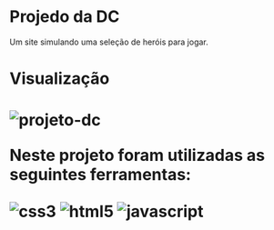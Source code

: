 <h1>Projedo da DC</h1>

Um site simulando uma seleção de heróis para jogar.

<h1>Visualização<h1>
  
![projeto-dc](https://user-images.githubusercontent.com/98124493/169034206-1f83684b-0795-46d5-a2ca-fcc6e9b9f5f3.png)

  Neste projeto foram utilizadas as seguintes ferramentas:
  
  
   <img align="center" alt="css3" src="https://img.shields.io/badge/CSS3-1572B6?style=for-the-badge&logo=css3&logoColor=white" />
  
  <img align="center" alt="html5" src="https://img.shields.io/badge/HTML5-E34F26?style=for-the-badge&logo=html5&logoColor=white" />
  
  <img align="center" alt="javascript" src="https://img.shields.io/badge/JavaScript-F7DF1E?style=for-the-badge&logo=javascript&logoColor=black" />
</div>
  
